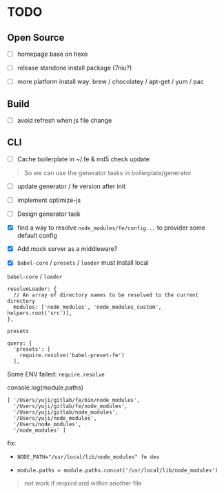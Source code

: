 # TODO

## Open Source

- [ ] homepage base on hexo

- [ ] release standone install package (7niu?)

- [ ] more platform install way: brew / chocolatey / apt-get / yum / pac

## Build

- [ ] avoid refresh when js file change

## CLI

- [ ] Cache boilerplate in ~/.fe & md5 check update

> So we can use the generator tasks in boilerplate/generator

- [ ] update generator / fe version after init

- [ ] implement optimize-js

- [ ] Design generator task

- [x] find a way to resolve `node_modules/fe/config...` to provider some default config

- [x] Add mock server as a middleware?

- [x] `babel-core` / `presets` / `loader` must install local

`babel-core` / `loader`

```
resolveLoader: {
  // An array of directory names to be resolved to the current directory
  modules: ['node_modules', 'node_modules_custom', helpers.root('src')],
},
```

`presets`

```
query: {
  'presets': [
    require.resolve('babel-preset-fe')
  ],
```

Some ENV failed: `require.resolve`

console.log(module.paths)

```
[ '/Users/yuji/gitlab/fe/bin/node_modules',
  '/Users/yuji/gitlab/fe/node_modules',
  '/Users/yuji/gitlab/node_modules',
  '/Users/yuji/node_modules',
  '/Users/node_modules',
  '/node_modules' ]
```

fix:

- `NODE_PATH="/usr/local/lib/node_modules" fe dev`

- `module.paths = module.paths.concat('/usr/local/lib/node_modules')`

> not work if requird and within another file
